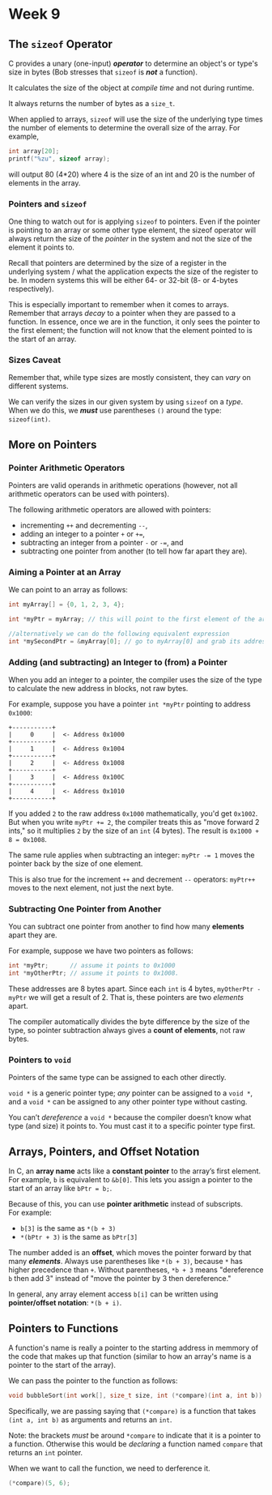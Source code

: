 # Week 9

## The `sizeof` Operator
C provides a unary (one-input) ***operator*** to determine an object's or type's
size in bytes (Bob stresses that `sizeof` is ***not*** a function).

It calculates the size of the object at *compile time* and not during runtime.

It always returns the number of bytes as a `size_t`.

When applied to arrays, `sizeof` will use the size of the underlying type times
the number of elements to determine the overall size of the array. For example,
```c
int array[20];
printf("%zu", sizeof array);
```
will output 80 (4*20) where 4 is the size of an int and 20 is the number of
elements in the array.

### Pointers and `sizeof`
One thing to watch out for is applying `sizeof` to pointers. Even if the pointer
is pointing to an array or some other type element, the sizeof operator will always
return the size of the *pointer* in the system and not the size of the element 
it points to. 

Recall that pointers are determined by the size of a register in the underlying
system / what the application expects the size of the register to be. In modern
systems this will be either 64- or 32-bit (8- or 4-bytes respectively).

This is especially important to remember when it comes to arrays. Remember that 
arrays *decay* to a pointer when they are passed to a function. In essence, 
once we are in the function, it only sees the pointer to the first element; the 
function will not know that the element pointed to is the start of an array.

### Sizes Caveat
Remember that, while type sizes are mostly consistent, they can *vary* on different 
systems. 

We can verify the sizes in our given system by 
using `sizeof` on a *type*. When we do this, we ***must*** use parentheses `()`
around the type: `sizeof(int)`.

## More on Pointers

### Pointer Arithmetic Operators
Pointers are valid operands in arithmetic operations (however, not all arithmetic
operators can be used with pointers).

The following arithmetic operators are allowed with pointers:
 
- incrementing `++` and decrementing `--`,
- adding an integer to a pointer `+` or `+=`,
- subtracting an integer from a pointer `-` or `-=`, and
- subtracting one pointer from another (to tell how far apart they are).

### Aiming a Pointer at an Array
We can point to an array as follows:
```c
int myArray[] = {0, 1, 2, 3, 4};

int *myPtr = myArray; // this will point to the first element of the array

//alternatively we can do the following equivalent expression
int *mySecondPtr = &myArray[0]; // go to myArray[0] and grab its address
```

### Adding (and subtracting) an Integer to (from) a Pointer
When you add an integer to a pointer, the compiler uses the size of the type 
to calculate the new address in blocks, not raw bytes.

For example, suppose you have a pointer `int *myPtr` pointing to address `0x1000`:

```nohighlight
+-----------+
|     0     |  <- Address 0x1000
+-----------+
|     1     |  <- Address 0x1004
+-----------+
|     2     |  <- Address 0x1008
+-----------+
|     3     |  <- Address 0x100C 
+-----------+
|     4     |  <- Address 0x1010 
+-----------+
```

If you added `2` to the raw address `0x1000` mathematically, you'd get `0x1002`.
<br>But when you write `myPtr += 2`, the compiler treats this as "move forward 2 ints," 
so it multiplies `2` by the size of an `int` (4 bytes). 
The result is `0x1000 + 8 = 0x1008`.

The same rule applies when subtracting an integer: `myPtr -= 1` moves the pointer
back by the size of one element.

This is also true for the increment `++` and decrement `--` operators: `myPtr++` 
moves to the next element, not just the next byte.

### Subtracting One Pointer from Another

You can subtract one pointer from another to find how many **elements** apart 
they are.

For example, suppose we have two pointers as follows:
```c
int *myPtr;      // assume it points to 0x1000
int *myOtherPtr; // assume it points to 0x1008.
```

These addresses are 8 bytes apart. Since each `int` is 4 bytes, `myOtherPtr - myPtr` 
we will get a result of 2. That is, these pointers are two *elements* apart.

The compiler automatically divides the byte difference by the size of the type,
so pointer subtraction always gives a **count of elements**, not raw bytes.

### Pointers to `void`
Pointers of the same type can be assigned to each other directly.

`void *` is a generic pointer type; *any* pointer can be assigned to a `void *`, 
and a `void *` can be assigned to any other pointer type without casting.

You can’t *dereference* a `void *` because the compiler doesn’t know what type 
(and size) it points to. You must cast it to a specific pointer type first.

## Arrays, Pointers, and Offset Notation

In C, an **array name** acts like a **constant pointer** to the array’s first element. For example, `b` is equivalent to `&b[0]`. This lets you assign a pointer to the start of an array like `bPtr = b;`.

Because of this, you can use **pointer arithmetic** instead of subscripts.  
For example:  
- `b[3]` is the same as `*(b + 3)`  
- `*(bPtr + 3)` is the same as `bPtr[3]`

The number added is an **offset**, which moves the pointer forward by that many
***elements***. Always use parentheses like `*(b + 3)`, because `*` has higher 
precedence than `+`. Without parentheses, `*b + 3` means "dereference `b` then 
add 3" instead of "move the pointer by 3 then dereference."

In general, any array element access `b[i]` can be written using **pointer/offset
notation**: `*(b + i)`.

## Pointers to Functions

A function's name is really a pointer to the starting address in memmory of the
code that makes up that function (similar to how an array's name is a pointer to
the start of the array).

We can pass the pointer to the function as follows:
```c
void bubbleSort(int work[], size_t size, int (*compare)(int a, int b))
```

Specifically, we are passing saying that `(*compare)` is a function that takes 
`(int a, int b)` as arguments and returns an `int`.

Note: the brackets *must* be around `*compare` to indicate that it is a pointer
to a function. Otherwise this would be *declaring* a function named `compare` that 
returns an `int` pointer. 

When we want to call the function, we need to derference it.
```c
(*compare)(5, 6);
```



